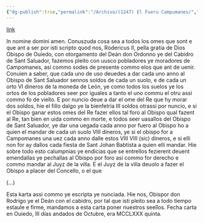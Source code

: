 ```yaml
---
{"dg-publish":true,"permalink":"/Archivo/(1247) El Fueru Campumanes/","tags":["#Siglo_13","central","a1247","escrito","medieval","documento"]}
---
```


[link](https://asturies.com/cavedaynava/elfuerucampumanes.txt)

In nomine domini amen. Conuszuda cosa sea a todos los omes que sont e que ant a ser por isti scripto quod nos, Rodericus II, pella gratia de Dios Obispo de Ouiedo, con otorgamento del Deán don Ordonno ye del Cabidro de Sant Saluador, fazemos pleito con uusco pobladores ye moradores de Campomanes, así commo sodes de presente commo elos que ant de uenir. Conuien a saber, que cada uno de uso deuedes a dar cada uno anno al Obispo de Sant Saluador sennos soldos de cada un suolo, e de cada un orto VI dineros de la moneda de León, ye como todos los suelos ye los ortos de los pobladores seer por iguales a tanto el uno commu el otru assi commo fo de viello. E por nuncio deue a dar el ome del Re que hy morar dos soldos, hie el fillo dalgo ye la bienfetría III soldos otrassi por nuncio, e si el Obispo ganar estos omes del Re fazer ellos tal foro al Obispo qual fazent al Re, tan bien en uida commo en morte, e todos seer uasallos del Obispo de Sant Saluador, ye dar una uegada cada anno por fuero al Obispo ho a quien el mandar de cada un suolo VIII dineros, ye si el obispo for a Campomanes una uez cada anno dalle estos VIII VIII (sic) dineros, e si elli non for ay dallos cada fiesta de Sant Johan Babtista a quien elli mandar. Hie sobre todo esto calumpnias ye endicias que se entrellos fezierent deuent emendallas ye pechallas al Obispo por foro así commo for derecho e commo mandar al Juyz de la villa. E el Juyz de la villa deuolo a fazer el Obispo a placer del Concello, o el que

(…)

Esta karta assi commo ye escripta ye nunciada. Hie nos, Obispor don Rodrigo ye el Deán con el cabidro, por tal que isti pleito sea a todo tiempo estaule e firme, mandamos a esta carta poner nuestros seellos. Fecha carta en Ouiedo, III días andados de Octubre, era MCCLXXX quinta.
